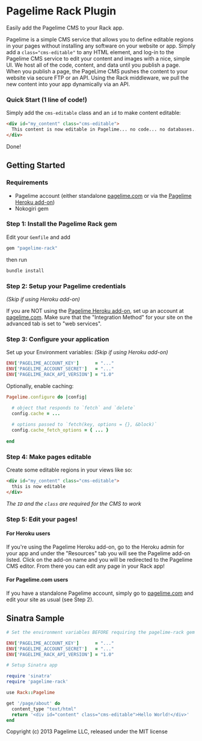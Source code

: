 Pagelime Rack Plugin
=====================

Easily add the Pagelime CMS to your Rack app.

Pagelime is a simple CMS service that allows you to define editable regions in your pages without installing any software on your website or app. 
Simply add a `class="cms-editable"` to any HTML element, and log-in to the Pagelime CMS service to edit your content and images with a nice, simple UI. 
We host all of the code, content, and data until you publish a page. 
When you publish a page, the PageLime CMS pushes the content to your website via secure FTP or an API. 
Using the Rack middleware, we pull the new content into your app dynamically via an API.

### Quick Start (1 line of code!)

Simply add the `cms-editable` class and an `id` to make content editable:

```html
<div id="my_content" class="cms-editable">
  This content is now editable in Pagelime... no code... no databases... no fuss
</div>
```

Done!

Getting Started
---------------

### Requirements

* Pagelime account (either standalone [pagelime.com](http://pagelime.com) or via the [Pagelime Heroku add-on](https://addons.heroku.com/pagelime))
* Nokogiri gem

### Step 1: Install the Pagelime Rack gem

Edit your `Gemfile` and add

```ruby
gem "pagelime-rack"
```

then run

```Bash
bundle install
```

### Step 2: Setup your Pagelime credentials

*(Skip if using Heroku add-on)*

If you are NOT using the [Pagelime Heroku add-on](https://addons.heroku.com/pagelime), set up an account at [pagelime.com](http://pagelime.com). 
Make sure that the "Integration Method" for your site on the advanced tab is set to "web services".

### Step 3: Configure your application

Set up your Environment variables: *(Skip if using Heroku add-on)*

```ruby
ENV['PAGELIME_ACCOUNT_KEY']      = "..."
ENV['PAGELIME_ACCOUNT_SECRET']   = "..."
ENV['PAGELIME_RACK_API_VERSION'] = "1.0"
```

Optionally, enable caching:

```ruby
Pagelime.configure do |config|

  # object that responds to `fetch` and `delete`
  config.cache = ...
  
  # options passed to `fetch(key, options = {}, &block)`
  config.cache_fetch_options = { ... }
  
end
```

### Step 4: Make pages editable

Create some editable regions in your views like so:

```html
<div id="my_content" class="cms-editable">
  this is now editable
</div>
```

*The `ID` and the `class` are required for the CMS to work*

### Step 5: Edit your pages!

#### For Heroku users

If you're using the Pagelime Heroku add-on, go to the Heroku admin for your app and under the "Resources" tab you will see the Pagelime add-on listed. 
Click on the add-on name and you will be redirected to the Pagelime CMS editor. 
From there you can edit any page in your Rack app!

#### For Pagelime.com users

If you have a standalone Pagelime account, simply go to [pagelime.com](http://pagelime.com) and edit your site as usual (see Step 2). 

Sinatra Sample
--------------

```ruby
# Set the environment variables BEFORE requiring the pagelime-rack gem

ENV['PAGELIME_ACCOUNT_KEY']      = "..."
ENV['PAGELIME_ACCOUNT_SECRET']   = "..."
ENV['PAGELIME_RACK_API_VERSION'] = "1.0"

# Setup Sinatra app

require 'sinatra'
require 'pagelime-rack'

use Rack::Pagelime

get '/page/about' do
  content_type "text/html"
  return '<div id="content" class="cms-editable">Hello World!</div>'
end
```

Copyright (c) 2013 Pagelime LLC, released under the MIT license

